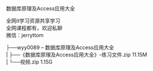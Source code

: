 数据库原理及Access应用大全

全网it学习资源共享学习<br>全网课程都有，欢迎私聊<br>微信：jerryttom<br>

├──wyy0089 – 数据库原理及Access应用大全<br> | ├──《数据库原理及Access应用大全》-练习文件.zip 11.15M<br> | └──视频.zip 1.15G